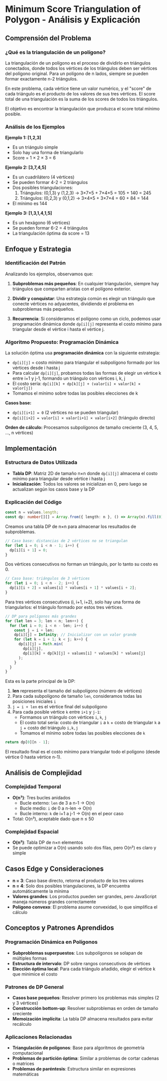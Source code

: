 # Minimum Score Triangulation of Polygon - Análisis y Explicación

## Comprensión del Problema

### ¿Qué es la triangulación de un polígono?

La triangulación de un polígono es el proceso de dividirlo en triángulos conectados, donde todos los vértices de los triángulos deben ser vértices del polígono original. Para un polígono de n lados, siempre se pueden formar exactamente n-2 triángulos.

En este problema, cada vértice tiene un valor numérico, y el "score" de cada triángulo es el producto de los valores de sus tres vértices. El score total de una triangulación es la suma de los scores de todos los triángulos.

El objetivo es encontrar la triangulación que produzca el score total mínimo posible.

### Análisis de los Ejemplos

**Ejemplo 1: [1,2,3]**

- Es un triángulo simple
- Solo hay una forma de triangularlo
- Score = 1 × 2 × 3 = 6

**Ejemplo 2: [3,7,4,5]**

- Es un cuadrilátero (4 vértices)
- Se pueden formar 4-2 = 2 triángulos
- Dos posibles triangulaciones:
  1. Triángulos: (0,1,3) y (1,2,3) → 3×7×5 + 7×4×5 = 105 + 140 = 245
  2. Triángulos: (0,2,3) y (0,1,2) → 3×4×5 + 3×7×4 = 60 + 84 = 144
- El mínimo es 144

**Ejemplo 3: [1,3,1,4,1,5]**

- Es un hexágono (6 vértices)
- Se pueden formar 6-2 = 4 triángulos
- La triangulación óptima da score = 13

## Enfoque y Estrategia

### Identificación del Patrón

Analizando los ejemplos, observamos que:

1. **Subproblemas más pequeños**: En cualquier triangulación, siempre hay triángulos que comparten aristas con el polígono exterior.

2. **Dividir y conquistar**: Una estrategia común es elegir un triángulo que conecte vértices no adyacentes, dividiendo el problema en subproblemas más pequeños.

3. **Recurrencia**: Si consideramos el polígono como un ciclo, podemos usar programación dinámica donde `dp[i][j]` representa el costo mínimo para triangular desde el vértice i hasta el vértice j.

### Algoritmo Propuesto: Programación Dinámica

La solución óptima usa **programación dinámica** con la siguiente estrategia:

- `dp[i][j]` = costo mínimo para triangular el subpolígono formado por los vértices desde i hasta j
- Para calcular `dp[i][j]`, probamos todas las formas de elegir un vértice k entre i+1 y j-1, formando un triángulo con vértices i, k, j
- El costo sería: `dp[i][k] + dp[k][j] + (valor[i] × valor[k] × valor[j])`
- Tomamos el mínimo sobre todas las posibles elecciones de k

**Casos base:**

- `dp[i][i+1] = 0` (2 vértices no se pueden triangular)
- `dp[i][i+2] = valor[i] × valor[i+1] × valor[i+2]` (triángulo directo)

**Orden de cálculo:** Procesamos subpolígonos de tamaño creciente (3, 4, 5, ..., n vértices)

## Implementación

### Estructura de Datos Utilizada

- **Tabla DP**: Matriz 2D de tamaño n×n donde `dp[i][j]` almacena el costo mínimo para triangular desde vértice i hasta j
- **Inicialización**: Todos los valores se inicializan en 0, pero luego se actualizan según los casos base y la DP

### Explicación del Código

```typescript
const n = values.length;
const dp: number[][] = Array.from({ length: n }, () => Array(n).fill(0));
```

Creamos una tabla DP de n×n para almacenar los resultados de subproblemas.

```typescript
// Caso base: distancias de 2 vértices no se triangulan
for (let i = 0; i < n - 1; i++) {
  dp[i][i + 1] = 0;
}
```

Dos vértices consecutivos no forman un triángulo, por lo tanto su costo es 0.

```typescript
// Caso base: triángulos de 3 vértices
for (let i = 0; i < n - 2; i++) {
  dp[i][i + 2] = values[i] * values[i + 1] * values[i + 2];
}
```

Para tres vértices consecutivos (i, i+1, i+2), solo hay una forma de triangularlos: el triángulo formado por estos tres vértices.

```typescript
// DP para polígonos más grandes
for (let len = 3; len < n; len++) {
  for (let i = 0; i < n - len; i++) {
    const j = i + len;
    dp[i][j] = Infinity; // Inicializar con un valor grande
    for (let k = i + 1; k < j; k++) {
      dp[i][j] = Math.min(
        dp[i][j],
        dp[i][k] + dp[k][j] + values[i] * values[k] * values[j]
      );
    }
  }
}
```

Esta es la parte principal de la DP:

1. **len** representa el tamaño del subpolígono (número de vértices)
2. Para cada subpolígono de tamaño `len`, consideramos todas las posiciones iniciales `i`
3. `j = i + len` es el vértice final del subpolígono
4. Para cada posible vértice `k` entre `i+1` y `j-1`:
   - Formamos un triángulo con vértices `i`, `k`, `j`
   - El costo total sería: costo de triangular `i` a `k` + costo de triangular `k` a `j` + costo del triángulo `i,k,j`
   - Tomamos el mínimo sobre todas las posibles elecciones de `k`

```typescript
return dp[0][n - 1];
```

El resultado final es el costo mínimo para triangular todo el polígono (desde vértice 0 hasta vértice n-1).

## Análisis de Complejidad

### Complejidad Temporal

- **O(n³)**: Tres bucles anidados
  - Bucle externo: `len` de 3 a n-1 → O(n)
  - Bucle medio: `i` de 0 a n-len → O(n)
  - Bucle interno: `k` de i+1 a j-1 → O(n) en el peor caso
- Total: O(n³), aceptable dado que n ≤ 50

### Complejidad Espacial

- **O(n²)**: Tabla DP de n×n elementos
- Se puede optimizar a O(n) usando solo dos filas, pero O(n²) es claro y simple

## Casos Edge y Consideraciones

- **n = 3**: Caso base directo, retorna el producto de los tres valores
- **n = 4**: Solo dos posibles triangulaciones, la DP encuentra automáticamente la mínima
- **Valores grandes**: Los productos pueden ser grandes, pero JavaScript maneja números grandes correctamente
- **Polígono convexo**: El problema asume convexidad, lo que simplifica el cálculo

## Conceptos y Patrones Aprendidos

### Programación Dinámica en Polígonos

- **Subproblemas superpuestos**: Los subpolígonos se solapan de múltiples formas
- **Estructura de intervalo**: DP sobre rangos consecutivos de vértices
- **Elección óptima local**: Para cada triángulo añadido, elegir el vértice k que minimice el costo

### Patrones de DP General

- **Casos base pequeños**: Resolver primero los problemas más simples (2 y 3 vértices)
- **Construcción bottom-up**: Resolver subproblemas en orden de tamaño creciente
- **Memoización implícita**: La tabla DP almacena resultados para evitar recálculo

### Aplicaciones Relacionadas

- **Triangulación de polígonos**: Base para algoritmos de geometría computacional
- **Problemas de partición óptima**: Similar a problemas de cortar cadenas o matrices
- **Problemas de paréntesis**: Estructura similar en expresiones matemáticas
